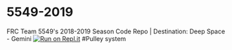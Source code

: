 # 5549-2019
FRC Team 5549's 2018-2019 Season Code Repo |
Destination: Deep Space - Gemini
[![Run on Repl.it](https://repl.it/badge/github/FRC5549Robotics/5549-2019)](https://repl.it/github/FRC5549Robotics/5549-2019)
#Pulley system